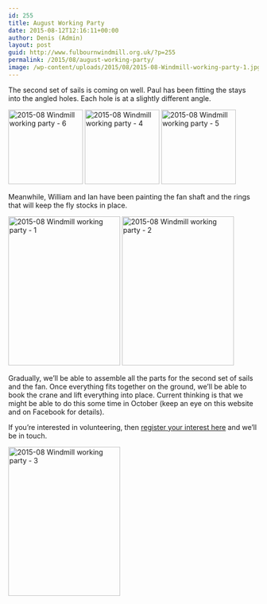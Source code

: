 ```yaml
---
id: 255
title: August Working Party
date: 2015-08-12T12:16:11+00:00
author: Denis (Admin)
layout: post
guid: http://www.fulbournwindmill.org.uk/?p=255
permalink: /2015/08/august-working-party/
image: /wp-content/uploads/2015/08/2015-08-Windmill-working-party-1.jpg
---
```

The second set of sails is coming on well. Paul has been fitting the stays into the angled holes. Each hole is at a slightly different angle.
<!--break-->
[<img class="alignnone size-thumbnail wp-image-256" src="http://www.fulbournwindmill.org.uk/wp-content/uploads/2015/08/2015-08-Windmill-working-party-6-150x150.jpg" alt="2015-08 Windmill working party - 6" width="150" height="150" />](http://www.fulbournwindmill.org.uk/wp-content/uploads/2015/08/2015-08-Windmill-working-party-6.jpg) [<img class="alignnone size-thumbnail wp-image-257" src="http://www.fulbournwindmill.org.uk/wp-content/uploads/2015/08/2015-08-Windmill-working-party-4-150x150.jpg" alt="2015-08 Windmill working party - 4" width="150" height="150" />](http://www.fulbournwindmill.org.uk/wp-content/uploads/2015/08/2015-08-Windmill-working-party-4.jpg) [<img class="alignnone size-thumbnail wp-image-258" src="http://www.fulbournwindmill.org.uk/wp-content/uploads/2015/08/2015-08-Windmill-working-party-5-150x150.jpg" alt="2015-08 Windmill working party - 5" width="150" height="150" />](http://www.fulbournwindmill.org.uk/wp-content/uploads/2015/08/2015-08-Windmill-working-party-5.jpg)

Meanwhile, William and Ian have been painting the fan shaft and the rings that will keep the fly stocks in place.

<img class=" size-medium wp-image-261 alignnone" src="http://www.fulbournwindmill.org.uk/wp-content/uploads/2015/08/2015-08-Windmill-working-party-1-225x300.jpg" alt="2015-08 Windmill working party - 1" width="225" height="300" srcset="http://www.fulbournwindmill.org.uk/wp-content/uploads/2015/08/2015-08-Windmill-working-party-1-225x300.jpg 225w, http://www.fulbournwindmill.org.uk/wp-content/uploads/2015/08/2015-08-Windmill-working-party-1-768x1024.jpg 768w" sizes="(max-width: 225px) 100vw, 225px" />

<img class=" size-medium wp-image-259 alignnone" src="http://www.fulbournwindmill.org.uk/wp-content/uploads/2015/08/2015-08-Windmill-working-party-2-225x300.jpg" alt="2015-08 Windmill working party - 2" width="225" height="300" srcset="http://www.fulbournwindmill.org.uk/wp-content/uploads/2015/08/2015-08-Windmill-working-party-2-225x300.jpg 225w, http://www.fulbournwindmill.org.uk/wp-content/uploads/2015/08/2015-08-Windmill-working-party-2-768x1024.jpg 768w" sizes="(max-width: 225px) 100vw, 225px" />

Gradually, we&#8217;ll be able to assemble all the parts for the second set of sails and the fan. Once everything fits together on the ground, we&#8217;ll be able to book the crane and lift everything into place. Current thinking is that we might be able to do this some time in October (keep an eye on this website and on Facebook for details).

If you’re interested in volunteering, then [register your interest here](http://www.fulbournwindmill.org.uk/volunteers/) and we’ll be in touch.

[<img class="alignnone size-medium wp-image-260" src="http://www.fulbournwindmill.org.uk/wp-content/uploads/2015/08/2015-08-Windmill-working-party-3-225x300.jpg" alt="2015-08 Windmill working party - 3" width="225" height="300" srcset="http://www.fulbournwindmill.org.uk/wp-content/uploads/2015/08/2015-08-Windmill-working-party-3-225x300.jpg 225w, http://www.fulbournwindmill.org.uk/wp-content/uploads/2015/08/2015-08-Windmill-working-party-3-768x1024.jpg 768w" sizes="(max-width: 225px) 100vw, 225px" />](http://www.fulbournwindmill.org.uk/wp-content/uploads/2015/08/2015-08-Windmill-working-party-3.jpg)
